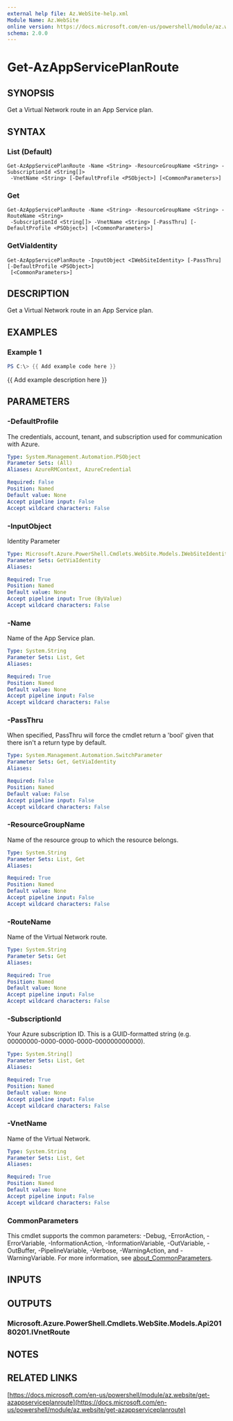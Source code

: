 ```yaml
---
external help file: Az.WebSite-help.xml
Module Name: Az.WebSite
online version: https://docs.microsoft.com/en-us/powershell/module/az.website/get-azappserviceplanroute
schema: 2.0.0
---
```


# Get-AzAppServicePlanRoute

## SYNOPSIS
Get a Virtual Network route in an App Service plan.

## SYNTAX

### List (Default)
```
Get-AzAppServicePlanRoute -Name <String> -ResourceGroupName <String> -SubscriptionId <String[]>
 -VnetName <String> [-DefaultProfile <PSObject>] [<CommonParameters>]
```

### Get
```
Get-AzAppServicePlanRoute -Name <String> -ResourceGroupName <String> -RouteName <String>
 -SubscriptionId <String[]> -VnetName <String> [-PassThru] [-DefaultProfile <PSObject>] [<CommonParameters>]
```

### GetViaIdentity
```
Get-AzAppServicePlanRoute -InputObject <IWebSiteIdentity> [-PassThru] [-DefaultProfile <PSObject>]
 [<CommonParameters>]
```

## DESCRIPTION
Get a Virtual Network route in an App Service plan.

## EXAMPLES

### Example 1
```powershell
PS C:\> {{ Add example code here }}
```

{{ Add example description here }}

## PARAMETERS

### -DefaultProfile
The credentials, account, tenant, and subscription used for communication with Azure.

```yaml
Type: System.Management.Automation.PSObject
Parameter Sets: (All)
Aliases: AzureRMContext, AzureCredential

Required: False
Position: Named
Default value: None
Accept pipeline input: False
Accept wildcard characters: False
```

### -InputObject
Identity Parameter

```yaml
Type: Microsoft.Azure.PowerShell.Cmdlets.WebSite.Models.IWebSiteIdentity
Parameter Sets: GetViaIdentity
Aliases:

Required: True
Position: Named
Default value: None
Accept pipeline input: True (ByValue)
Accept wildcard characters: False
```

### -Name
Name of the App Service plan.

```yaml
Type: System.String
Parameter Sets: List, Get
Aliases:

Required: True
Position: Named
Default value: None
Accept pipeline input: False
Accept wildcard characters: False
```

### -PassThru
When specified, PassThru will force the cmdlet return a 'bool' given that there isn't a return type by default.

```yaml
Type: System.Management.Automation.SwitchParameter
Parameter Sets: Get, GetViaIdentity
Aliases:

Required: False
Position: Named
Default value: False
Accept pipeline input: False
Accept wildcard characters: False
```

### -ResourceGroupName
Name of the resource group to which the resource belongs.

```yaml
Type: System.String
Parameter Sets: List, Get
Aliases:

Required: True
Position: Named
Default value: None
Accept pipeline input: False
Accept wildcard characters: False
```

### -RouteName
Name of the Virtual Network route.

```yaml
Type: System.String
Parameter Sets: Get
Aliases:

Required: True
Position: Named
Default value: None
Accept pipeline input: False
Accept wildcard characters: False
```

### -SubscriptionId
Your Azure subscription ID.
This is a GUID-formatted string (e.g.
00000000-0000-0000-0000-000000000000).

```yaml
Type: System.String[]
Parameter Sets: List, Get
Aliases:

Required: True
Position: Named
Default value: None
Accept pipeline input: False
Accept wildcard characters: False
```

### -VnetName
Name of the Virtual Network.

```yaml
Type: System.String
Parameter Sets: List, Get
Aliases:

Required: True
Position: Named
Default value: None
Accept pipeline input: False
Accept wildcard characters: False
```

### CommonParameters
This cmdlet supports the common parameters: -Debug, -ErrorAction, -ErrorVariable, -InformationAction, -InformationVariable, -OutVariable, -OutBuffer, -PipelineVariable, -Verbose, -WarningAction, and -WarningVariable. For more information, see [about_CommonParameters](http://go.microsoft.com/fwlink/?LinkID=113216).

## INPUTS

## OUTPUTS

### Microsoft.Azure.PowerShell.Cmdlets.WebSite.Models.Api20180201.IVnetRoute
## NOTES

## RELATED LINKS

[https://docs.microsoft.com/en-us/powershell/module/az.website/get-azappserviceplanroute](https://docs.microsoft.com/en-us/powershell/module/az.website/get-azappserviceplanroute)

